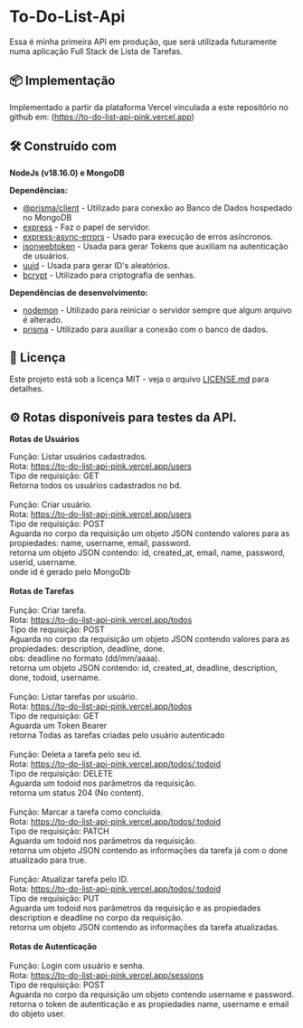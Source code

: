 # To-Do-List-Api

Essa é minha primeira API em produção, que será utilizada futuramente numa aplicação Full Stack de Lista de Tarefas.

## 📦 Implementação

Implementado a partir da plataforma Vercel vinculada a este repositório no github em: (https://to-do-list-api-pink.vercel.app)

## 🛠️ Construído com

<strong>NodeJs (v18.16.0) e MongoDB</strong>

<strong>Dependências:</strong>

* [@prisma/client](https://www.npmjs.com/package/@prisma/client) - Utilizado para conexão ao Banco de Dados hospedado no MongoDB
* [express](https://www.npmjs.com/package/express) - Faz o papel de servidor.
* [express-async-errors](https://www.npmjs.com/package/express-async-errors) - Usado para execução de erros asíncronos.
* [jsonwebtoken](https://www.npmjs.com/package/jsonwebtoken) - Usada para gerar Tokens que auxiliam na autenticação de usuários.
* [uuid](https://www.npmjs.com/package/uuid) - Usada para gerar ID's aleatórios.
* [bcrypt](https://www.npmjs.com/package/bcrypt) - Utilizado para criptografia de senhas.

<strong>Dependências de desenvolvimento:</strong>

* [nodemon](https://www.npmjs.com/package/nodemon) - Utilizado para reiniciar o servidor sempre que algum arquivo é alterado.
* [prisma](https://www.npmjs.com/package/prisma) - Utilizado para auxiliar a conexão com o banco de dados.

## 📄 Licença

Este projeto está sob a licença MIT - veja o arquivo [LICENSE.md](https://github.com/NeemiasVieira/To-Do-List-API/blob/master/LICENSE) para detalhes.

## ⚙️ Rotas disponíveis para testes da API.

<strong>Rotas de Usuários</strong>

Função: Listar usuários cadastrados.<br>
Rota: https://to-do-list-api-pink.vercel.app/users<br>
Tipo de requisição: GET<br>
Retorna todos os usuários cadastrados no bd.<br>
<br>
Função: Criar usuário.<br>
Rota: https://to-do-list-api-pink.vercel.app/users<br>
Tipo de requisição: POST<br>
Aguarda no corpo da requisição um objeto JSON contendo valores para as propiedades: name, username, email, password.<br>
retorna um objeto JSON contendo: id, created_at, email, name, password, userid, username.<br>
onde id é gerado pelo MongoDb<br>
<br>
<strong>Rotas de Tarefas</strong><br>
<br>
Função: Criar tarefa.<br>
Rota: https://to-do-list-api-pink.vercel.app/todos<br>
Tipo de requisição: POST<br>
Aguarda no corpo da requisição um objeto JSON contendo valores para as propiedades: description, deadline, done.<br>
obs: deadline no formato (dd/mm/aaaa).<br>
retorna um objeto JSON contendo: id, created_at, deadline, description, done, todoid, username.<br>
<br>
Função: Listar tarefas por usuário.<br>
Rota: https://to-do-list-api-pink.vercel.app/todos<br>
Tipo de requisição: GET<br>
Aguarda um Token Bearer<br>
retorna Todas as tarefas criadas pelo usuário autenticado<br>
<br>
Função: Deleta a tarefa pelo seu id.<br>
Rota: https://to-do-list-api-pink.vercel.app/todos/:todoid<br>
Tipo de requisição: DELETE<br>
Aguarda um todoid nos parâmetros da requisição.<br>
retorna um status 204 (No content).<br>
<br>
Função: Marcar a tarefa como concluída.<br>
Rota: https://to-do-list-api-pink.vercel.app/todos/:todoid<br>
Tipo de requisição: PATCH<br>
Aguarda um todoid nos parâmetros da requisição.<br>
retorna um objeto JSON contendo as informações da tarefa já com o done atualizado para true.<br>
<br>
Função: Atualizar tarefa pelo ID.<br>
Rota: https://to-do-list-api-pink.vercel.app/todos/:todoid<br>
Tipo de requisição: PUT<br>
Aguarda um todoid nos parâmetros da requisição e as propiedades description e deadline no corpo da requisição.<br>
retorna um objeto JSON contendo as informações da tarefa atualizadas.<br>
<br>
<strong>Rotas de Autenticação</strong><br>
<br>
Função: Login com usuário e senha.<br>
Rota: https://to-do-list-api-pink.vercel.app/sessions<br>
Tipo de requisição: POST<br>
Aguarda no corpo da requisição um objeto contendo username e password.<br>
retorna o token de autenticação e as propiedades name, username e email do objeto user.<br>
<br>





